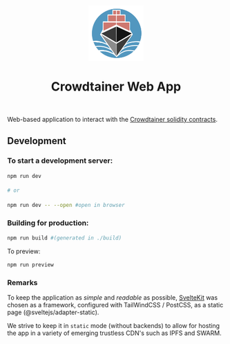 <div style="text-align:center"><img src="static/logo.png" alt="Crowdtainer" height="128px"/>

<h1> Crowdtainer Web App </h1> </div>
<br/>


Web-based application to interact with the [Crowdtainer solidity contracts](https://github.com/crowdtainer/dapp-contracts).

## Development

### To start a development server:

```bash
npm run dev

# or

npm run dev -- --open #open in browser
```

### Building for production:

```bash
npm run build #(generated in ./build)
```

To preview: 

```bash
npm run preview
```

### Remarks

To keep the application as *simple* and *readable* as possible, [SvelteKit](https://kit.svelte.dev) was chosen as a framework, configured with TailWindCSS / PostCSS, as a static page (@sveltejs/adapter-static).

We strive to keep it in `static` mode (without backends) to allow for hosting the app in a variety of emerging trustless CDN's such as IPFS and SWARM.
